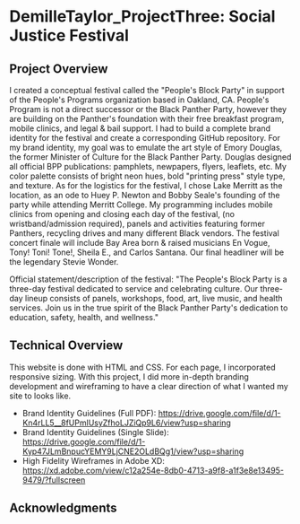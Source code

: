 # DemilleTaylor_ProjectThree: Social Justice Festival
 ## Project Overview
I created a conceptual festival called the "People's Block Party" in support of the People's Programs organization based in Oakland, CA. People's Program is not a direct successor or the Black Panther Party, however they are building on the Panther's foundation with their free breakfast program, mobile clinics, and legal & bail support. I had to build a complete brand identity for the festival and create a corresponding GitHub repository. For my brand identity, my goal was to emulate the art style of Emory Douglas, the former Minister of Culture for the Black Panther Party. Douglas designed all official BPP publications: pamphlets, newpapers, flyers, leaflets, etc.  My color palette consists of bright neon hues, bold "printing press" style type, and texture. As for the logistics for the festival, I chose Lake Merritt as the location, as an ode to Huey P. Newton and Bobby Seale's founding of the party while attending Merritt College. My programming includes mobile clinics from opening and closing each day of the festival, (no wristband/admission required), panels and activities featuring former Panthers, recycling drives and many different Black vendors. The festival concert finale will include Bay Area born & raised musicians En Vogue, Tony! Toni! Tone!, Sheila E., and Carlos Santana. Our final headliner will be the legendary Stevie Wonder.

Official statement/description of the festival: "The People's Block Party is a three-day festival dedicated to service and celebrating culture. Our three-day lineup consists of panels, workshops, food, art, live music, and health services. Join us in the true spirit of the Black Panther Party's dedication to education, safety, health, and wellness."
 ## Technical Overview 
   This website is done with HTML and CSS. For each page, I incorporated responsive sizing.
    With this project, I did more in-depth branding development and wireframing to have a clear direction of what I wanted my site to looks like. 
   * Brand Identity Guidelines (Full PDF): https://drive.google.com/file/d/1-Kn4rLL5__8fUPmlUsyZfhoLJZiQp9L6/view?usp=sharing
   * Brand Identity Guidelines (Single Slide): https://drive.google.com/file/d/1-Kyp47JLmBnpucYEMY9LjCNE2OLdBQg1/view?usp=sharing
   * High Fidelity Wireframes in Adobe XD: https://xd.adobe.com/view/c12a254e-8db0-4713-a9f8-a1f3e8e13495-9479/?fullscreen

 ## Acknowledgments

    

